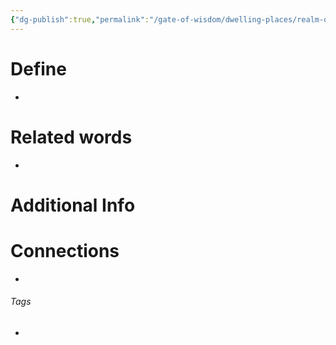 ```yaml
---
{"dg-publish":true,"permalink":"/gate-of-wisdom/dwelling-places/realm-of-humans/mountain/","tags":["#GateWisdom","M","RealmofHumans"]}
---
```


# Define
- 

# Related words
- 

# Additional Info


# Connections


- 

###### Tags
- 